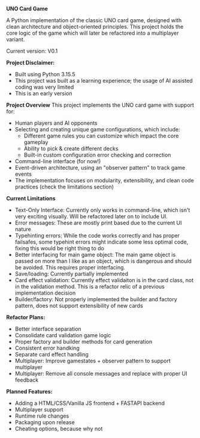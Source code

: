 **UNO Card Game**

A Python implementation of the classic UNO card game, designed with clean architecture and object-oriented principles. This project holds the core logic of the game which will later be refactored into a multiplayer variant. 

Current version: V0.1

**Project Disclaimer:**
- Built using Python 3.15.5
- This project was built as a learning experience; the usage of AI assisted coding was very limited
- This is an early version


**Project Overview**
This project implements the UNO card game with support for:

- Human players and AI opponents
- Selecting and creating unique game configurations, which include:
  - Different game rules you can customize which impact the core gameplay
  - Ability to pick & create different decks
  - Built-in custom configuration error checking and correction
- Command-line interface (for now!)
- Event-driven architecture, using an "observer pattern" to track game events
- The implementation focuses on modularity, extensibility, and clean code practices (check the limitations section)

**Current Limitations**
- Text-Only Interface: Currently only works in command-line, which isn't very exciting visually. Will be refactored later on to include UI.
- Error messages: These are mostly print based due to the current UI nature
- Typehinting errors: While the code works correctly and has proper failsafes, some typehint errors might indicate some less optimal code, fixing this would be right thing to do
- Better interfacing for main game object: The main game object is passed on more than I like as an object, which is dangerous and should be avoided. This requires proper interfacing.
- Save/loading: Currently partially implemented
- Card effect validation: Currently effect validaiton is in the card class, not in the validation method. This is a refactor relic of a previous implementation decision
- Builder/factory: Not properly implemented the builder and factory pattern, does not support extensibility of new cards


**Refactor Plans:**
- Better interface separation
- Consolidate card validation game logic
- Proper factory and builder methods for card generation
- Consistent error handking
- Separate card effect handling
- Multiplayer: Improve gamestates + observer pattern to support multiplayer
- Multiplayer: Remove all console messages and replace with proper UI feedback


**Planned Features:**
- Adding a HTML/CSS/Vanilla JS frontend + FASTAPI backend
- Multiplayer support
- Runtime rule changes
- Packaging upon release
- Cheating options, because why not
